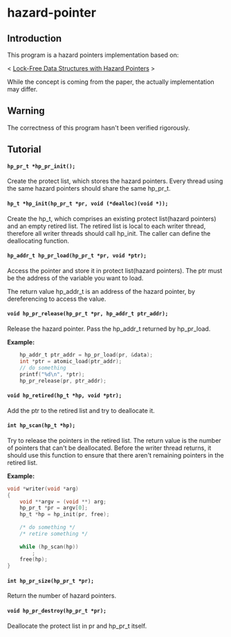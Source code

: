 # hazard-pointer

## Introduction
This program is a hazard pointers implementation based on:

< [Lock-Free Data Structures with Hazard Pointers](https://erdani.org/publications/cuj-2004-12.pdf) >

While the concept is coming from the paper, the actually implementation may differ.

## Warning
The correctness of this program hasn't been verified rigorously.

## Tutorial

#### `hp_pr_t *hp_pr_init();`

Create the protect list, which stores the hazard pointers. Every thread using the same hazard pointers should share the same hp_pr_t.

#### `hp_t *hp_init(hp_pr_t *pr, void (*dealloc)(void *));`

Create the hp_t, which comprises an existing protect list(hazard pointers) and an empty retired list. The retired list is local to each writer thread, therefore all writer threads should call hp_init. The caller can define the deallocating function.

#### `hp_addr_t hp_pr_load(hp_pr_t *pr, void *ptr);`

Access the pointer and store it in protect list(hazard pointers). The ptr must be the address of the variable you want to load.

The return value hp_addr_t is an address of the hazard pointer, by dereferencing to access the value.

#### `void hp_pr_release(hp_pr_t *pr, hp_addr_t ptr_addr);`

Release the hazard pointer. Pass the hp_addr_t returned by hp_pr_load.

**Example:**
```c
    hp_addr_t ptr_addr = hp_pr_load(pr, &data);
    int *ptr = atomic_load(ptr_addr);
    // do something
    printf("%d\n", *ptr);
    hp_pr_release(pr, ptr_addr);
```

#### `void hp_retired(hp_t *hp, void *ptr);`

Add the ptr to the retired list and try to deallocate it.

#### `int hp_scan(hp_t *hp);`

Try to release the pointers in the retired list. The return value is the number of pointers that can't be deallocated. Before the writer thread returns, it should use this function to ensure that there aren't remaining pointers in the retired list.

**Example:**
```c
void *writer(void *arg)
{
    void **argv = (void **) arg;
    hp_pr_t *pr = argv[0];
    hp_t *hp = hp_init(pr, free);
    
    /* do something */
    /* retire something */
    
    while (hp_scan(hp))
        ;
    free(hp);
}
```

#### `int hp_pr_size(hp_pr_t *pr);`

Return the number of hazard pointers.

#### `void hp_pr_destroy(hp_pr_t *pr);`

Deallocate the protect list in pr and hp_pr_t itself.
 

